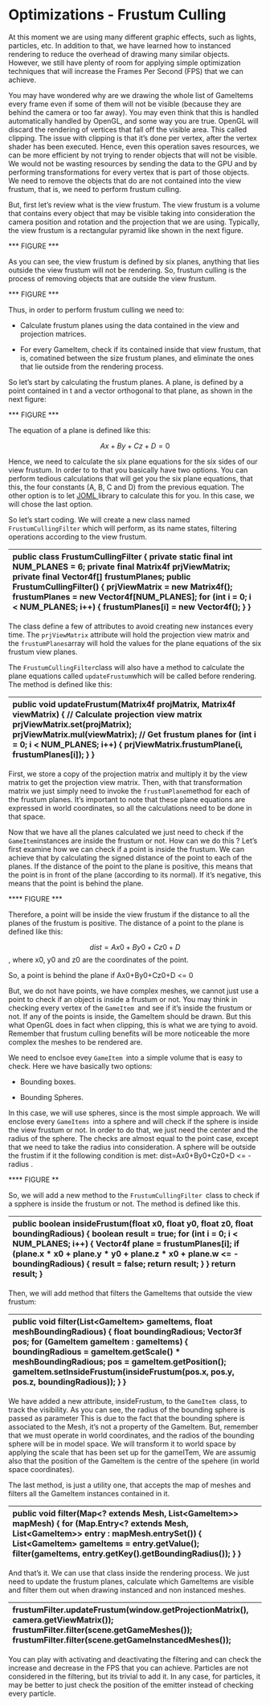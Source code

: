 # Optimizations - Frustum Culling

At this moment we are using many different graphic effects, such as lights, particles, etc. In addition to that, we have learned how to instanced rendering to reduce the overhead of drawing many similar objects. However, we still have plenty of room for applying simple optimization techniques that will increase the Frames Per Second \(FPS\) that we can achieve.

You may have wondered why are we drawing the whole list of GameItems every frame even if some of them will not be visible \(because they are behind the camera or too far away\). You may even think that this is handled automatically handled by OpenGL, and some way you are true. OpenGL will discard the rendering of vertices that fall off the visible area. This called clipping. The issue with clipping is that it’s done per vertex, after the vertex shader has been executed. Hence, even this operation saves resources, we can be more efficient by not trying to render objects that will not be visible. We would not be wasting resources by sending the data to the GPU and by performing transformations for every vertex that is part of those objects. We need to remove the objects that do are not contained into the view frustum, that is, we need to perform frustum culling.

But, first let’s review what is the view frustum. The view frustum is a volume that contains every object that may be visible taking into consideration the camera position and rotation and the projection that we are using. Typically, the view frustum is a rectangular pyramid like shown in the next figure.

\*\*\* FIGURE \*\*\*

As you can see, the view frustum is defined by six planes, anything that lies outside the view frustum will not be rendering. So, frustum culling is the process of removing objects that are outside the view frustum.

\*\*\* FIGURE \*\*\*

Thus, in order to perform frustum culling we need to:

* Calculate frustum planes using the data contained in the view and projection matrices.

* For every GameItem, check if its contained inside that view frustum, that is, comatined between the size frustum planes, and eliminate the ones that lie outside from the rendering process.

So let’s start by calculating the frustum planes. A plane, is defined by a point contained in t and a vector orthogonal to that plane, as shown in the next figure:

\*\*\* FIGURE \*\*\*

The equation of a plane is defined like this:

$$Ax+By+Cz+D=0$$

Hence, we need to calculate the six plane equations for the six sides of our view frustum. In order to to that you basically have two options. You can perform tedious calculations that will get you the six plane equations, that this, the four constants \(A, B, C and D\) from the previous equation. The other option is to let [JOML ](https://github.com/JOML-CI/JOML "JOML")library to calculate this for you. In this case, we will chose the last option.

So let’s start coding. We will create a new class named `FrustumCullingFilter` which will perform, as its name states, filtering operations according to the view frustum.

| public class FrustumCullingFilter { private static final int NUM\_PLANES = 6; private final Matrix4f prjViewMatrix; private final Vector4f\[\] frustumPlanes; public FrustumCullingFilter\(\) { prjViewMatrix = new Matrix4f\(\); frustumPlanes = new Vector4f\[NUM\_PLANES\]; for \(int i = 0; i &lt; NUM\_PLANES; i++\) { frustumPlanes\[i\] = new Vector4f\(\); } } |
| :--- |


The class define a few of attributes to avoid creating new instances every time. The `prjViewMatrix` attribute will hold the projection view matrix and the `frustumPlanes`array will hold the values for the plane equations of the six frustum view planes.

The `FrustumCullingFilter`class will also have a method to calculate the plane equations called `updateFrustum`which will be called before rendering. The method is defined like this:

| public void updateFrustum\(Matrix4f projMatrix, Matrix4f viewMatrix\) { // Calculate projection view matrix prjViewMatrix.set\(projMatrix\); prjViewMatrix.mul\(viewMatrix\); // Get frustum planes for \(int i = 0; i &lt; NUM\_PLANES; i++\) { prjViewMatrix.frustumPlane\(i, frustumPlanes\[i\]\); } } |
| :--- |


First, we store a copy of the projection matrix and multiply it by the view matrix to get the projection view matrix. Then, with that transformation matrix we just simply need to invoke the `frustumPlane`method for each of the frustum planes. It’s important to note that these plane equations are expressed in world coordinates, so all the calculations need to be done in that space.

Now that we have all the planes calculated we just need to check if the `GameItem`instances are inside the frustum or not. How can we do this ? Let’s first examine how we can check if a point is inside the frustum. We can achieve that by calculating the signed distance of the point to each of the planes. If the distance of the point to the plane is positive, this means that the point is in front of the plane \(according to its normal\). If it’s negative, this means that the point is behind the plane.

\*\*\*\* FIGURE \*\*\*

Therefore, a point will be inside the view frustum if the distance to all the planes of the frustum is positive. The distance of a point to the plane is defined like this:

$$dist=Ax0+By0+Cz0+D$$, where x0, y0 and z0 are the coordinates of the point.

So, a point is behind the plane if Ax0+By0+Cz0+D &lt;= 0

But, we do not have points, we have complex meshes, we cannot just use a point to check if an object is inside a frustum or not. You may think in checking every vertex of the `GameItem `and see if it’s inside the frustum or not. If any of the points is inside, the GameItem should be drawn. But this what OpenGL does in fact when clipping, this is what we are tying to avoid. Remember that frustum culling benefits will be more noticeable the more complex the meshes to be rendered are.

We need to enclsoe evey `GameItem `into a simple volume that is easy to check. Here we have basically two options:

* Bounding boxes.

* Bounding Spheres.

In this case, we will use spheres, since is the most simple approach. We will enclose every `GameItems `into a sphere and will check if the sphere is inside the view frustum or not. In order to do that, we just need the center and the radius of the sphere. The checks are almost equal to the point case, except that we need to take the radius into consideration. A sphere will be outside the frustim if it the following condition is met: dist=Ax0+By0+Cz0+D &lt;= -radius .

\*\*\*\* FIGURE \*\*

So, we will add a new method to the `FrustumCullingFilter `class to check if a spphere is inside the frustum or not. The method is defined like this.

| public boolean insideFrustum\(float x0, float y0, float z0, float boundingRadious\) { boolean result = true; for \(int i = 0; i &lt; NUM\_PLANES; i++\) { Vector4f plane = frustumPlanes\[i\]; if \(plane.x \* x0 + plane.y \* y0 + plane.z \* x0 + plane.w &lt;= -boundingRadious\) { result = false; return result; } } return result; } |
| :--- |


Then, we will add method that filters the GameItems that outside the view frustum:

| public void filter\(List&lt;GameItem&gt; gameItems, float meshBoundingRadious\) { float boundingRadious; Vector3f pos; for \(GameItem gameItem : gameItems\) { boundingRadious = gameItem.getScale\(\) \* meshBoundingRadious; pos = gameItem.getPosition\(\); gameItem.setInsideFrustum\(insideFrustum\(pos.x, pos.y, pos.z, boundingRadious\)\); } } |
| :--- |


We have added a new attribute, insideFrustum, to the `GameItem `class, to track the visibility. As you can see, the radius of the bounding sphere is passed as parameter This is due to the fact that the bounding sphere is associated to the Mesh, it’s not a property of the GameItem. But, remember that we must operate in world coordinates, and the radios of the bounding sphere will be in model space. We will transform it to world space by applying the scale that has been set up for the gameITem, We are assumig also that the position of the GameItem is the centre of the spehere \(in world space coordinates\).

The last method, is just a utility one, that accepts the map of meshes and filters all the GameItem instances contained in it.

| public void filter\(Map&lt;? extends Mesh, List&lt;GameItem&gt;&gt; mapMesh\) { for \(Map.Entry&lt;? extends Mesh, List&lt;GameItem&gt;&gt; entry : mapMesh.entrySet\(\)\) { List&lt;GameItem&gt; gameItems = entry.getValue\(\); filter\(gameItems, entry.getKey\(\).getBoundingRadius\(\)\); } } |
| :--- |


And that’s it. We can use that class inside the rendering process. We just need to update the frustum planes, calculate which GameItems are visible and filter them out when drawing instanced and non instanced meshes.

| frustumFilter.updateFrustum\(window.getProjectionMatrix\(\), camera.getViewMatrix\(\)\); frustumFilter.filter\(scene.getGameMeshes\(\)\); frustumFilter.filter\(scene.getGameInstancedMeshes\(\)\); |
| :--- |


You can play with activating and deactivating the filtering and can check the increase and decrease in the FPS that you can achieve. Particles are not considered in the filtering, but its trivial to add it. In any case, for particles, it may be better to just check the position of the emitter instead of checking every particle.


